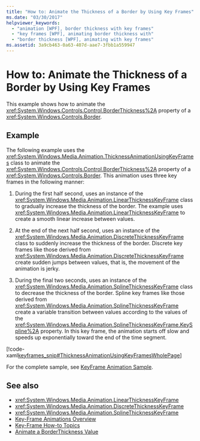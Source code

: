 ```yaml
---
title: "How to: Animate the Thickness of a Border by Using Key Frames"
ms.date: "03/30/2017"
helpviewer_keywords: 
  - "animation [WPF], border thickness with key frames"
  - "key frames [WPF], animating border thickness with"
  - "border thickness [WPF], animating with key frames"
ms.assetid: 3a9cb463-0a63-407d-aae7-3fbb1a559947
---
```

# How to: Animate the Thickness of a Border by Using Key Frames
This example shows how to animate the <xref:System.Windows.Controls.Control.BorderThickness%2A> property of a <xref:System.Windows.Controls.Border>.  
  
## Example  
 The following example uses the <xref:System.Windows.Media.Animation.ThicknessAnimationUsingKeyFrames> class to animate the <xref:System.Windows.Controls.Control.BorderThickness%2A> property of a <xref:System.Windows.Controls.Border>. This animation uses three key frames in the following manner:  
  
1.  During the first half second, uses an instance of the <xref:System.Windows.Media.Animation.LinearThicknessKeyFrame> class to gradually increase the thickness of the border. The example uses <xref:System.Windows.Media.Animation.LinearThicknessKeyFrame> to create a smooth linear increase between values.  
  
2.  At the end of the next half second, uses an instance of the <xref:System.Windows.Media.Animation.DiscreteThicknessKeyFrame> class to suddenly increase the thickness of the border. Discrete key frames like those derived from <xref:System.Windows.Media.Animation.DiscreteThicknessKeyFrame> create sudden jumps between values, that is, the movement of the animation is jerky.  
  
3.  During the final two seconds, uses an instance of the <xref:System.Windows.Media.Animation.SplineThicknessKeyFrame> class to decrease the thickness of the border. Spline key frames like those derived from <xref:System.Windows.Media.Animation.SplineThicknessKeyFrame> create a variable transition between values according to the values of the <xref:System.Windows.Media.Animation.SplineThicknessKeyFrame.KeySpline%2A> property. In this key frame, the animation starts off slow and speeds up exponentially toward the end of the time segment.  
  
 [!code-xaml[keyframes_snip#ThicknessAnimationUsingKeyFramesWholePage](../../../../samples/snippets/xaml/VS_Snippets_Wpf/keyframes_snip/XAML/ThicknessAnimationUsingKeyFramesExample.xaml#thicknessanimationusingkeyframeswholepage)]  
  
 For the complete sample, see [KeyFrame Animation Sample](https://go.microsoft.com/fwlink/?LinkID=160012).  
  
## See also
- <xref:System.Windows.Media.Animation.LinearThicknessKeyFrame>
- <xref:System.Windows.Media.Animation.DiscreteThicknessKeyFrame>
- <xref:System.Windows.Media.Animation.SplineThicknessKeyFrame>
- [Key-Frame Animations Overview](../../../../docs/framework/wpf/graphics-multimedia/key-frame-animations-overview.md)
- [Key-Frame How-to Topics](../../../../docs/framework/wpf/graphics-multimedia/key-frame-animation-how-to-topics.md)
- [Animate a BorderThickness Value](../../../../docs/framework/wpf/controls/how-to-animate-a-borderthickness-value.md)
